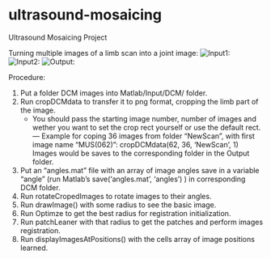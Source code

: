 ultrasound-mosaicing
====================

Ultrasound Mosaicing Project 

Turning multiple images of a limb scan into a joint image:
![Input1:](https://github.com/pestrov/ultrasound-mosaicing/blob/master/1.png)
![Input2:](https://github.com/pestrov/ultrasound-mosaicing/blob/master/2.png)
![Output:](https://github.com/pestrov/ultrasound-mosaicing/blob/master/Output.png)



Procedure:

1. Put a folder DCM images into Matlab/Input/DCM/ folder.
2. Run cropDCMdata to transfer it to png format, cropping the limb part of the image.
	- You should pass the starting image number, number of images and wether you want to set the crop rect yourself or use the default rect. 	
	— Example for coping 36 images from folder “NewScan”, with first image name “MUS(062)”: cropDCMdata(62, 36, ‘NewScan’, 1)
Images would be saves to the corresponding folder in the Output folder.
3. Put an “angles.mat” file with an array of image angles save in a variable “angle” (run Matlab’s save(‘angles.mat’, ‘angles’) ) in corresponding DCM folder.
4. Run rotateCropedImages to rotate images to their angles.
5. Run drawImage() with some radius to see the basic image.
6. Run Optimze to get the best radius for registration initialization.
7. Run patchLeaner with that radius to get the patches and perform images registration.
8. Run displayImagesAtPositions() with the cells array of image positions learned.